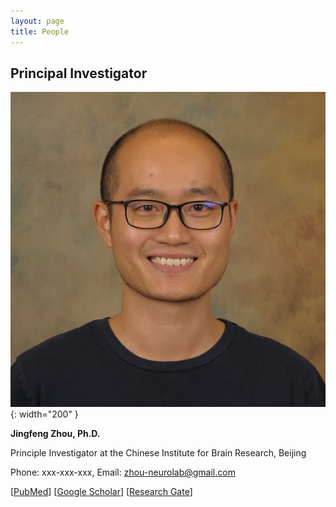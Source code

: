 ```yaml
---
layout: page
title: People
---
```

## Principal Investigator

![jingfeng](/assets/jingfeng_head_shot.jpg){: width="200" }

  **Jingfeng Zhou, Ph.D.**
  
  Principle Investigator at the Chinese Institute for Brain Research, Beijing

  Phone: xxx-xxx-xxx, Email: zhou-neurolab@gmail.com

  [[PubMed](https://www.ncbi.nlm.nih.gov/myncbi/1-AMNoyoc62Qs/bibliography/public/?sortby=pubDate&sdirection=descending)] [[Google Scholar](https://scholar.google.com/citations?user=ZQD-fmcAAAAJ)] [[Research Gate](https://www.researchgate.net/profile/Jingfeng-Zhou)]
